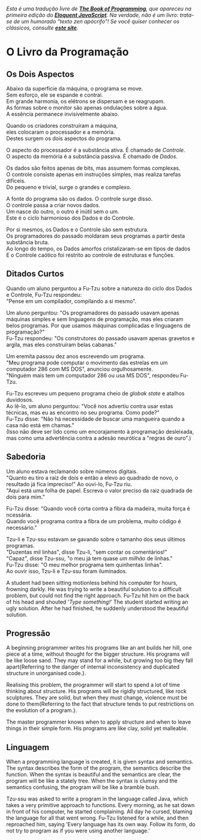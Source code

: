 <i>Esta é uma tradução livre de <b><a href="http://eloquentjavascript.net/1st_edition/chapter6.html">The Book of Programming</a></b>, que apareceu na primeira edição do <b><a href="http://eloquentjavascript.net">Eloquent JavaScript</a></b>. Na verdade, não é um livro: trata-se de um humorado "texto zen apócrifo"! Se você quiser conhecer os clássicos, consulte <b><a href="http://www.sacred-texts.com/bud/zen/">este site</a></b>.</i>
  
# O Livro da Programação

## Os Dois Aspectos

Abaixo da superfície da máquina, o programa se move.<br/>
Sem esforço, ele se espande e contrai.<br/>
Em grande harmonia, os elétrons se dispersam e se reagrupam.<br/>
As formas sobre o monitor são apenas ondulações sobre a água.<br/>
A essência permanece invisivelmente abaixo.

Quando os criadores construíram a máquina,<br/>
eles colocaram o processador e a memória.<br/>
Destes surgem os dois aspectos do programa.

O aspecto do processador é a substância ativa. É chamado de <i>Controle</i>.<br/>
O aspecto da memória é a substância passiva.
É chamado de <i>Dados</i>.

Os dados são feitos apenas de bits, mas assumem formas complexas.<br/>
O controle consiste apenas em instruções simples, mas realiza tarefas difíceis.<br/>
Do pequeno e trivial, surge o grandes e complexo.

A fonte do programa são os dados. O controle surge disso.<br/>
O controle passa a criar novos dados.<br/>
Um nasce do outro, o outro é inútil sem o um.<br/>
Este é o ciclo harmonioso dos Dados e do Controle.

Por si mesmos, os Dados e o Controle são sem estrutura.<br/>
Os programadores do passado moldaram seus programas a partir desta substância bruta.<br/>
Ao longo do tempo, os Dados amorfos cristalizaram-se em tipos de dados<br/>
E o Controle caótico foi restrito ao controle de estruturas e funções.

## Ditados Curtos

Quando um aluno perguntou a Fu-Tzu sobre a natureza do ciclo dos Dados e Controle, Fu-Tzu respondeu:<br/>
"Pense em um compilador, compilando a si mesmo".

Um aluno perguntou: "Os programadores do passado usavam apenas máquinas simples e sem linguagens de programação, mas eles criaram belos programas. Por que usamos máquinas complicadas e linguagens de programação?"<br/>
Fu-Tzu respondeu: "Os construtores do passado usavam apenas gravetos e argila, mas eles construíram belas cabanas."

Um eremita passou dez anos escrevendo um programa.<br/>
"Meu programa pode computar o movimento das estrelas em um computador 286 com MS DOS", anunciou orgulhosamente.<br/>
"Ninguém mais tem um computador 286 ou usa MS DOS", respondeu Fu-Tzu.

Fu-Tzu escreveu um pequeno programa cheio de <i>globak state</i> e atalhos duvidosos.<br/>
Ao lê-lo, um aluno perguntou: "Você nos advertiu contra usar estas técnicas, mas eu as encontro no seu programa. Como pode?"<br/>
Fu-Tzu disse: "Não há necessidade de buscar uma mangueira quando a casa não está em chamas."<br/>
(Isso não deve ser lido como um encorajamento à programação desleixada, mas como uma advertência contra a adesão neurótica a "regras de ouro".)

## Sabedoria

Um aluno estava reclamando sobre números digitais.</br>
"Quanto eu tiro a raiz de dois e então a elevo ao quadrado de novo, o resultado já fica impreciso!"
Ao ouvi-lo, Fu-Tzu riu.<br/>
"Aqui está uma folha de papel. Escreva o valor preciso da raiz quadrada de dois para mim."

Fu-Tzu disse: "Quando você corta contra a fibra da madeira, muita força é ncessária.<br/>
Quando você programa contra a fibra de um problema, muito código é necessário."

Tzu-li e Tzu-ssu estavam se gavando sobre o tamanho dos seus últimos programas.<br/>
"Duzentas mil linhas", disse Tzu-li, "sem contar os comentários!"<br/>
"Capaz", disse Tzu-ssu, "o meu já tem quase <i>um milhão</i> de linhas."<br/>
Fu-Tzu disse: "O meu melhor programa tem quinhentas linhas".<br/>
Ao ouvir isso, Tzu-li e Tzu-ssu foram iluminados.

A student had been sitting motionless behind his computer for hours, frowning darkly.
He was trying to write a beautiful solution to a difficult problem, but could not find the right approach.
Fu-Tzu hit him on the back of his head and shouted '*Type something!*' 
The student started writing an ugly solution. After he had finished, he suddenly understood the beautiful solution.

## Progressão

A beginning programmer writes his programs like an ant builds her
hill, one piece at a time, without thought for the bigger structure.
His programs will be like loose sand. They may stand for a while, but
growing too big they fall apart{Referring to the danger of internal
inconsistency and duplicated structure in unorganised code.}.

Realising this problem, the programmer will start to spend a lot of
time thinking about structure. His programs will be rigidly
structured, like rock sculptures. They are solid, but when they must
change, violence must be done to them{Referring to the fact that
structure tends to put restrictions on the evolution of a program.}.

The master programmer knows when to apply structure and when to leave
things in their simple form. His programs are like clay, solid yet
malleable.

## Linguagem

When a programming language is created, it is given syntax and
semantics. The syntax describes the form of the program, the semantics
describe the function. When the syntax is beautiful and the semantics
are clear, the program will be like a stately tree. When the syntax is
clumsy and the semantics confusing, the program will be like a bramble
bush.

Tzu-ssu was asked to write a program in the language called Java,
which takes a very primitive approach to functions. Every morning, as
he sat down in front of his computer, he started complaining. All day
he cursed, blaming the language for all that went wrong. Fu-Tzu
listened for a while, and then reproached him, saying 'Every language
has its own way. Follow its form, do not try to program as if you
were using another language.'
